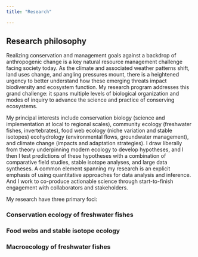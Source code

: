 ```yaml
---
title: "Research"

---
```


## Research philosophy

Realizing conservation and management goals against a backdrop of anthropogenic change is a key natural resource management challenge facing society today. As the climate and associated weather patterns shift, land uses change, and angling pressures mount, there is a heightened urgency to better understand how these emerging threats impact biodiversity and ecosystem function. My research program addresses this grand challenge: it spans multiple levels of biological organization and modes of inquiry to advance the science and practice of conserving ecosystems.

My principal interests include conservation biology (science and implementation at local to regional scales), community ecology (freshwater fishes, invertebrates), food web ecology (niche variation and stable isotopes) ecohydrology (environmental flows, groundwater management), and climate change (impacts and adaptation strategies). I draw liberally from theory underpinning modern ecology to develop hypotheses, and I then I test predictions of these hypotheses with a combination of comparative field studies, stable isotope analyses, and large data syntheses. A common element spanning my research is an explicit emphasis of using quantitative approaches for data analysis and inference. And I work to co-produce actionable science through start-to-finish engagement with collaborators and stakeholders. 

My research have three primary foci:

### Conservation ecology of freshwater fishes

### Food webs and stable isotope ecology

### Macroecology of freshwater fishes

